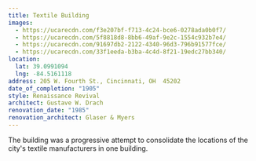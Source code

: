 ```yaml
---
title: Textile Building
images:
  - https://ucarecdn.com/f3e207bf-f713-4c24-bce6-0278ada0b0f7/
  - https://ucarecdn.com/5f8818d8-8bb6-49af-9e2c-1554c932b7e4/
  - https://ucarecdn.com/91697db2-2122-4340-96d3-796b91577fce/
  - https://ucarecdn.com/33f1eeda-b3ba-4c4d-8f21-19edc27bb340/
location:
  lat: 39.0991094
  lng: -84.5161118
address: 205 W. Fourth St., Cincinnati, OH  45202
date_of_completion: "1905"
style: Renaissance Revival
architect: Gustave W. Drach
renovation_date: "1985"
renovation_architect: Glaser & Myers
---
```


The building was a progressive attempt to consolidate the locations of the city's textile manufacturers in one building.
